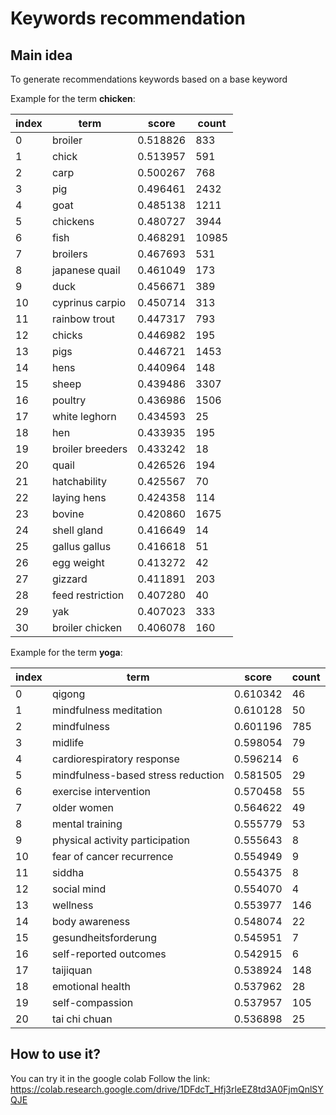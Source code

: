 # Keywords recommendation

## Main idea
To generate recommendations keywords based on a base keyword 

Example for the term __chicken__:

| index    |  term            | score    | count |
|----------|------------------|----------|-------|
| 0        | broiler          | 0.518826 | 833   |
| 1        | chick            | 0.513957 | 591   |
| 2        | carp             | 0.500267 | 768   |
| 3        | pig              | 0.496461 | 2432  |
| 4        | goat             | 0.485138 | 1211  |
| 5        | chickens         | 0.480727 | 3944  |
| 6        | fish             | 0.468291 | 10985 |
| 7        | broilers         | 0.467693 | 531   |
| 8        | japanese quail   | 0.461049 | 173   |
| 9        | duck             | 0.456671 | 389   |
| 10       | cyprinus carpio  | 0.450714 | 313   |
| 11       | rainbow trout    | 0.447317 | 793   |
| 12       | chicks           | 0.446982 | 195   |
| 13       | pigs             | 0.446721 | 1453  |
| 14       | hens             | 0.440964 | 148   |
| 15       | sheep            | 0.439486 | 3307  |
| 16       | poultry          | 0.436986 | 1506  |
| 17       | white leghorn    | 0.434593 | 25    |
| 18       | hen              | 0.433935 | 195   |
| 19       | broiler breeders | 0.433242 | 18    |
| 20       | quail            | 0.426526 | 194   |
| 21       | hatchability     | 0.425567 | 70    |
| 22       | laying hens      | 0.424358 | 114   |
| 23       | bovine           | 0.420860 | 1675  |
| 24       | shell gland      | 0.416649 | 14    |
| 25       | gallus gallus    | 0.416618 | 51    |
| 26       | egg weight       | 0.413272 | 42    |
| 27       | gizzard          | 0.411891 | 203   |
| 28       | feed restriction | 0.407280 | 40    |
| 29       | yak              | 0.407023 | 333   |
| 30       | broiler chicken  | 0.406078 | 160   |

Example for the term __yoga__:

| index | term                               | score  	      | count |
|-------|------------------------------------|----------------|-------|
| 0     | qigong                             | 0.610342       | 46    |
| 1     | mindfulness meditation             | 0.610128       | 50    |
| 2     | mindfulness                        | 0.601196       | 785   |
| 3     | midlife                            | 0.598054       | 79    |
| 4     | cardiorespiratory response         | 0.596214       | 6     |
| 5     | mindfulness-based stress reduction | 0.581505       | 29    |
| 6     | exercise intervention              | 0.570458       | 55    |
| 7     | older women                        | 0.564622       | 49    |
| 8     | mental training                    | 0.555779       | 53    |
| 9     | physical activity participation    | 0.555643       | 8     |
| 10    | fear of cancer recurrence          | 0.554949       | 9     |
| 11    | siddha                             | 0.554375       | 8     |
| 12    | social mind                        | 0.554070       | 4     |
| 13    | wellness                           | 0.553977       | 146   |
| 14    | body awareness                     | 0.548074       | 22    |
| 15    | gesundheitsforderung               | 0.545951       | 7     |
| 16    | self-reported outcomes             | 0.542915       | 6     |
| 17    | taijiquan                          | 0.538924       | 148   |
| 18    | emotional health                   | 0.537962       | 28    |
| 19    | self-compassion                    | 0.537957       | 105   |
| 20    | tai chi chuan                      | 0.536898       | 25    |


## How to use it?

You can try it in the google colab
Follow the link: https://colab.research.google.com/drive/1DFdcT_Hfj3rleEZ8td3A0FjmQnlSYQJE

